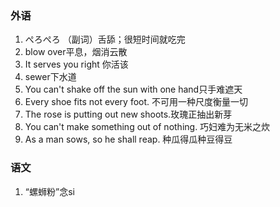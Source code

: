 ### 外语

1. ぺろぺろ （副词）舌舔；很短时间就吃完
2. blow over平息，烟消云散
3. It serves you right 你活该
4. sewer下水道
5. You can't shake off the sun with one hand只手难遮天
6. Every shoe fits not every foot. 不可用一种尺度衡量一切
7. The rose is putting out new shoots.玫瑰正抽出新芽
8. You can't make something out of nothing. 巧妇难为无米之炊
9. As a man sows, so he shall reap. 种瓜得瓜种豆得豆

### 语文

1. “螺蛳粉”念si
